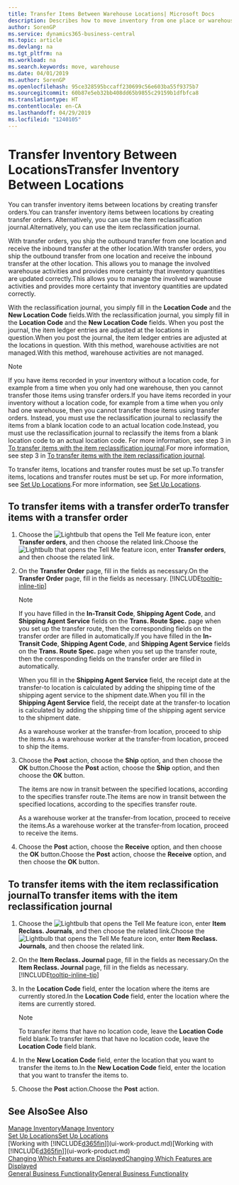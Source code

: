 ```yaml
---
title: Transfer Items Between Warehouse Locations| Microsoft Docs
description: Describes how to move inventory from one place or warehouse to another, either with the reclassification journal or with transfer orders.
author: SorenGP
ms.service: dynamics365-business-central
ms.topic: article
ms.devlang: na
ms.tgt_pltfrm: na
ms.workload: na
ms.search.keywords: move, warehouse
ms.date: 04/01/2019
ms.author: SorenGP
ms.openlocfilehash: 95ce328595bccaff230699c56e603ba55f9375b7
ms.sourcegitcommit: 60b87e5eb32bb408dd65b9855c29159b1dfbfca8
ms.translationtype: HT
ms.contentlocale: en-CA
ms.lasthandoff: 04/29/2019
ms.locfileid: "1240105"
---
```

# <a name="transfer-inventory-between-locations"></a><span data-ttu-id="5217c-103">Transfer Inventory Between Locations</span><span class="sxs-lookup"><span data-stu-id="5217c-103">Transfer Inventory Between Locations</span></span>
<span data-ttu-id="5217c-104">You can transfer inventory items between locations by creating transfer orders.</span><span class="sxs-lookup"><span data-stu-id="5217c-104">You can transfer inventory items between locations by creating transfer orders.</span></span> <span data-ttu-id="5217c-105">Alternatively, you can use the item reclassification journal.</span><span class="sxs-lookup"><span data-stu-id="5217c-105">Alternatively, you can use the item reclassification journal.</span></span>

<span data-ttu-id="5217c-106">With transfer orders, you ship the outbound transfer from one location and receive the inbound transfer at the other location.</span><span class="sxs-lookup"><span data-stu-id="5217c-106">With transfer orders, you ship the outbound transfer from one location and receive the inbound transfer at the other location.</span></span> <span data-ttu-id="5217c-107">This allows you to manage the involved warehouse activities and provides more certainty that inventory quantities are updated correctly.</span><span class="sxs-lookup"><span data-stu-id="5217c-107">This allows you to manage the involved warehouse activities and provides more certainty that inventory quantities are updated correctly.</span></span>

<span data-ttu-id="5217c-108">With the reclassification journal, you simply fill in the **Location Code** and the **New Location Code** fields.</span><span class="sxs-lookup"><span data-stu-id="5217c-108">With the reclassification journal, you simply fill in the **Location Code** and the **New Location Code** fields.</span></span> <span data-ttu-id="5217c-109">When you post the journal, the item ledger entries are adjusted at the locations in question.</span><span class="sxs-lookup"><span data-stu-id="5217c-109">When you post the journal, the item ledger entries are adjusted at the locations in question.</span></span> <span data-ttu-id="5217c-110">With this method, warehouse activities are not managed.</span><span class="sxs-lookup"><span data-stu-id="5217c-110">With this method, warehouse activities are not managed.</span></span>

> [!NOTE]  
>   <span data-ttu-id="5217c-111">If you have items recorded in your inventory without a location code, for example from a time when you only had one warehouse, then you cannot transfer those items using transfer orders.</span><span class="sxs-lookup"><span data-stu-id="5217c-111">If you have items recorded in your inventory without a location code, for example from a time when you only had one warehouse, then you cannot transfer those items using transfer orders.</span></span> <span data-ttu-id="5217c-112">Instead, you must use the reclassification journal to reclassify the items from a blank location code to an actual location code.</span><span class="sxs-lookup"><span data-stu-id="5217c-112">Instead, you must use the reclassification journal to reclassify the items from a blank location code to an actual location code.</span></span>  <span data-ttu-id="5217c-113">For more information, see step 3 in [To transfer items with the item reclassification journal](inventory-how-transfer-between-locations.md#to-transfer-items-with-the-item-reclassification-journal).</span><span class="sxs-lookup"><span data-stu-id="5217c-113">For more information, see step 3 in [To transfer items with the item reclassification journal](inventory-how-transfer-between-locations.md#to-transfer-items-with-the-item-reclassification-journal).</span></span>

<span data-ttu-id="5217c-114">To transfer items, locations and transfer routes must be set up.</span><span class="sxs-lookup"><span data-stu-id="5217c-114">To transfer items, locations and transfer routes must be set up.</span></span> <span data-ttu-id="5217c-115">For more information, see [Set Up Locations](inventory-how-setup-locations.md).</span><span class="sxs-lookup"><span data-stu-id="5217c-115">For more information, see [Set Up Locations](inventory-how-setup-locations.md).</span></span>

## <a name="to-transfer-items-with-a-transfer-order"></a><span data-ttu-id="5217c-116">To transfer items with a transfer order</span><span class="sxs-lookup"><span data-stu-id="5217c-116">To transfer items with a transfer order</span></span>
1. <span data-ttu-id="5217c-117">Choose the ![Lightbulb that opens the Tell Me feature](media/ui-search/search_small.png "Tell me what you want to do") icon, enter **Transfer orders**, and then choose the related link.</span><span class="sxs-lookup"><span data-stu-id="5217c-117">Choose the ![Lightbulb that opens the Tell Me feature](media/ui-search/search_small.png "Tell me what you want to do") icon, enter **Transfer orders**, and then choose the related link.</span></span>
2. <span data-ttu-id="5217c-118">On the **Transfer Order** page, fill in the fields as necessary.</span><span class="sxs-lookup"><span data-stu-id="5217c-118">On the **Transfer Order** page, fill in the fields as necessary.</span></span> [!INCLUDE[tooltip-inline-tip](includes/tooltip-inline-tip_md.md)]

    > [!NOTE]  
    >   <span data-ttu-id="5217c-119">If you have filled in the **In-Transit Code**, **Shipping Agent Code**, and **Shipping Agent Service** fields on the **Trans. Route Spec.** page when you set up the transfer route, then the corresponding fields on the transfer order are filled in automatically.</span><span class="sxs-lookup"><span data-stu-id="5217c-119">If you have filled in the **In-Transit Code**, **Shipping Agent Code**, and **Shipping Agent Service** fields on the **Trans. Route Spec.** page when you set up the transfer route, then the corresponding fields on the transfer order are filled in automatically.</span></span>

    <span data-ttu-id="5217c-120">When you fill in the **Shipping Agent Service** field, the receipt date at the transfer-to location is calculated by adding the shipping time of the shipping agent service to the shipment date.</span><span class="sxs-lookup"><span data-stu-id="5217c-120">When you fill in the **Shipping Agent Service** field, the receipt date at the transfer-to location is calculated by adding the shipping time of the shipping agent service to the shipment date.</span></span>

    <span data-ttu-id="5217c-121">As a warehouse worker at the transfer-from location, proceed to ship the items.</span><span class="sxs-lookup"><span data-stu-id="5217c-121">As a warehouse worker at the transfer-from location, proceed to ship the items.</span></span>
3. <span data-ttu-id="5217c-122">Choose the **Post** action, choose the **Ship** option, and then choose the **OK** button.</span><span class="sxs-lookup"><span data-stu-id="5217c-122">Choose the **Post** action, choose the **Ship** option, and then choose the **OK** button.</span></span>

    <span data-ttu-id="5217c-123">The items are now in transit between the specified locations, according to the specifies transfer route.</span><span class="sxs-lookup"><span data-stu-id="5217c-123">The items are now in transit between the specified locations, according to the specifies transfer route.</span></span>

    <span data-ttu-id="5217c-124">As a warehouse worker at the transfer-from location, proceed to receive the items.</span><span class="sxs-lookup"><span data-stu-id="5217c-124">As a warehouse worker at the transfer-from location, proceed to receive the items.</span></span>
4. <span data-ttu-id="5217c-125">Choose the **Post** action, choose the **Receive** option, and then choose the **OK** button.</span><span class="sxs-lookup"><span data-stu-id="5217c-125">Choose the **Post** action, choose the **Receive** option, and then choose the **OK** button.</span></span>

## <a name="to-transfer-items-with-the-item-reclassification-journal"></a><span data-ttu-id="5217c-126">To transfer items with the item reclassification journal</span><span class="sxs-lookup"><span data-stu-id="5217c-126">To transfer items with the item reclassification journal</span></span>
1. <span data-ttu-id="5217c-127">Choose the ![Lightbulb that opens the Tell Me feature](media/ui-search/search_small.png "Tell me what you want to do") icon, enter **Item Reclass. Journals**, and then choose the related link.</span><span class="sxs-lookup"><span data-stu-id="5217c-127">Choose the ![Lightbulb that opens the Tell Me feature](media/ui-search/search_small.png "Tell me what you want to do") icon, enter **Item Reclass. Journals**, and then choose the related link.</span></span>
2. <span data-ttu-id="5217c-128">On the **Item Reclass. Journal** page, fill in the fields as necessary.</span><span class="sxs-lookup"><span data-stu-id="5217c-128">On the **Item Reclass. Journal** page, fill in the fields as necessary.</span></span> [!INCLUDE[tooltip-inline-tip](includes/tooltip-inline-tip_md.md)]
3. <span data-ttu-id="5217c-129">In the **Location Code** field, enter the location where the items are currently stored.</span><span class="sxs-lookup"><span data-stu-id="5217c-129">In the **Location Code** field, enter the location where the items are currently stored.</span></span>

    > [!NOTE]  
    >   <span data-ttu-id="5217c-130">To transfer items that have no location code, leave the **Location Code** field blank.</span><span class="sxs-lookup"><span data-stu-id="5217c-130">To transfer items that have no location code, leave the **Location Code** field blank.</span></span>
4. <span data-ttu-id="5217c-131">In the **New Location Code** field, enter the location that you want to transfer the items to.</span><span class="sxs-lookup"><span data-stu-id="5217c-131">In the **New Location Code** field, enter the location that you want to transfer the items to.</span></span>
5. <span data-ttu-id="5217c-132">Choose the **Post** action.</span><span class="sxs-lookup"><span data-stu-id="5217c-132">Choose the **Post** action.</span></span>

## <a name="see-also"></a><span data-ttu-id="5217c-133">See Also</span><span class="sxs-lookup"><span data-stu-id="5217c-133">See Also</span></span>
[<span data-ttu-id="5217c-134">Manage Inventory</span><span class="sxs-lookup"><span data-stu-id="5217c-134">Manage Inventory</span></span>](inventory-manage-inventory.md)  
[<span data-ttu-id="5217c-135">Set Up Locations</span><span class="sxs-lookup"><span data-stu-id="5217c-135">Set Up Locations</span></span>](inventory-how-setup-locations.md)  
<span data-ttu-id="5217c-136">[Working with [!INCLUDE[d365fin](includes/d365fin_md.md)]](ui-work-product.md)</span><span class="sxs-lookup"><span data-stu-id="5217c-136">[Working with [!INCLUDE[d365fin](includes/d365fin_md.md)]](ui-work-product.md)</span></span>  
[<span data-ttu-id="5217c-137">Changing Which Features are Displayed</span><span class="sxs-lookup"><span data-stu-id="5217c-137">Changing Which Features are Displayed</span></span>](ui-experiences.md)  
[<span data-ttu-id="5217c-138">General Business Functionality</span><span class="sxs-lookup"><span data-stu-id="5217c-138">General Business Functionality</span></span>](ui-across-business-areas.md)

